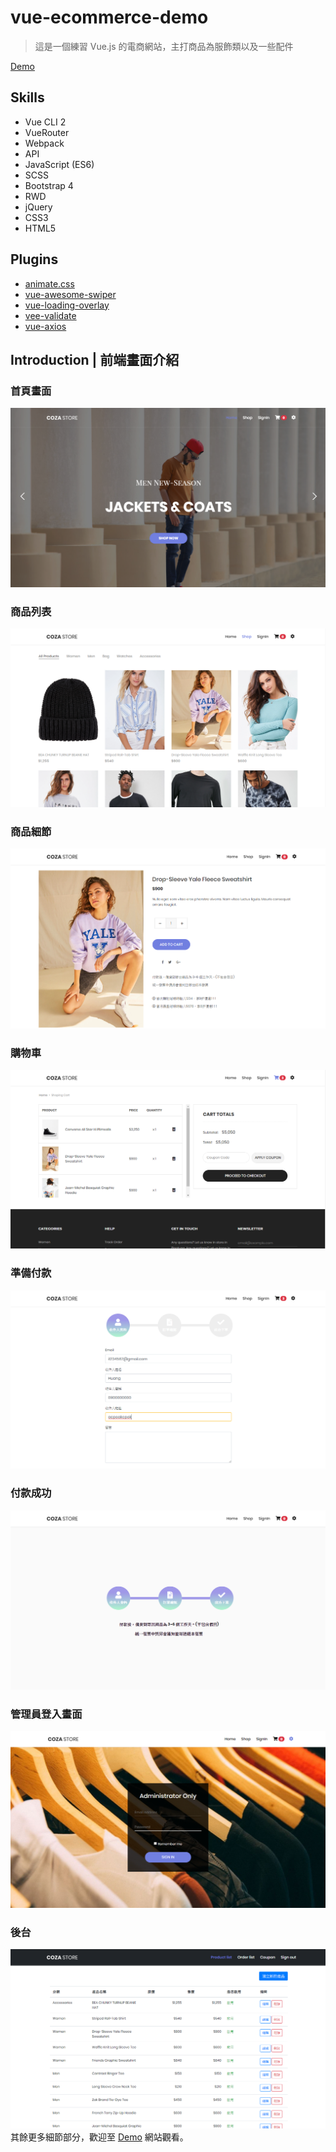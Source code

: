# vue-ecommerce-demo

> 這是一個練習 Vue.js 的電商網站，主打商品為服飾類以及一些配件

[Demo]()

## Skills
- Vue CLI 2
- VueRouter
- Webpack
- API
- JavaScript (ES6)
- SCSS
- Bootstrap 4
- RWD
- jQuery
- CSS3
- HTML5

## Plugins
- [animate.css](https://github.com/daneden/animate.css)
- [vue-awesome-swiper](http://caibaojian.com/swiper-api/)
- [vue-loading-overlay](https://www.npmjs.com/package/vue-loading-overlay)
- [vee-validate](https://logaretm.github.io/vee-validate/)
- [vue-axios](https://www.npmjs.com/package/vue-axios)

## Introduction | 前端畫面介紹

### 首頁畫面
![首頁畫面](https://github.com/huangtingyu04/clothing-shop/blob/master/src/assets/images/%E9%A6%96%E9%A0%81%E7%95%AB%E9%9D%A2.png)
### 商品列表
![商品列表](https://github.com/huangtingyu04/clothing-shop/blob/master/src/assets/images/%E5%95%86%E5%93%81%E5%88%97%E8%A1%A8.png)
### 商品細節
![商品細節](https://github.com/huangtingyu04/clothing-shop/blob/master/src/assets/images/%E5%95%86%E5%93%81%E7%B4%B0%E7%AF%80.png)
### 購物車
![購物車](https://github.com/huangtingyu04/clothing-shop/blob/master/src/assets/images/%E8%B3%BC%E7%89%A9%E8%BB%8A.png)
### 準備付款
![準備付款](https://github.com/huangtingyu04/clothing-shop/blob/master/src/assets/images/%E6%BA%96%E5%82%99%E4%BB%98%E6%AC%BE.png)
### 付款成功
![付款成功](https://github.com/huangtingyu04/clothing-shop/blob/master/src/assets/images/%E4%BB%98%E6%AC%BE%E6%88%90%E5%8A%9F.png)
### 管理員登入畫面
![管理員登入畫面](https://github.com/huangtingyu04/clothing-shop/blob/master/src/assets/images/%E7%AE%A1%E7%90%86%E5%93%A1%E7%99%BB%E5%85%A5%E7%95%AB%E9%9D%A2.png)
### 後台
![後台](https://github.com/huangtingyu04/clothing-shop/blob/master/src/assets/images/%E5%BE%8C%E5%8F%B0.png)
其餘更多細節部分，歡迎至 [Demo]() 網站觀看。

